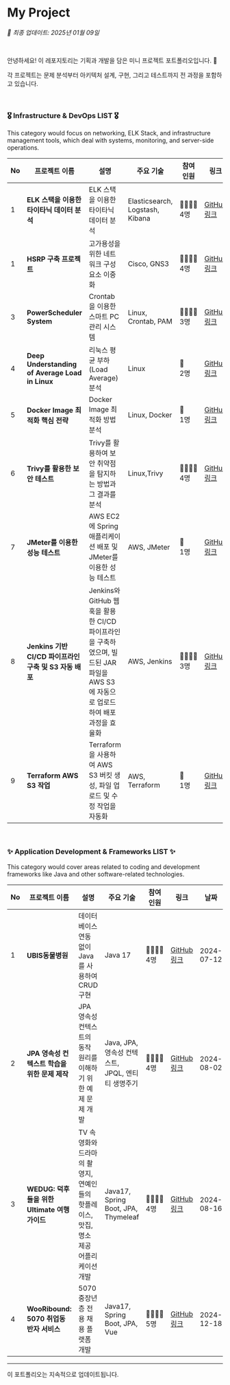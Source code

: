 # My Project
*📅 최종 업데이트: 2025년 01월 09일*

<br>

안녕하세요! 이 레포지토리는 기획과 개발을 담은 미니 프로젝트 포트폴리오입니다. 🌟 <br>

각 프로젝트는 문제 분석부터 아키텍처 설계, 구현, 그리고 테스트까지 전 과정을 포함하고 있습니다. 

<br>

### 🎖️ Infrastructure & DevOps LIST 🎖️
This category would focus on networking, ELK Stack, and infrastructure management tools, which deal with systems, monitoring, and server-side operations.

| No | 프로젝트 이름 | 설명 | 주요 기술 | 참여<br> 인원 | 링크 | 날짜 |
|----|---------------|------|-----------|---------------|------|------|
| 1  | **ELK 스택을 이용한 타이타닉 데이터 분석** | ELK 스택을 이용한 타이타닉 데이터 분석 | Elasticsearch, Logstash, Kibana | 👨‍👨‍👧‍👧<br/>4명 | [GitHub 링크](https://github.com/B1ABOA/titanic_elk) | 2024-07-26 |
| 1  | **HSRP 구축 프로젝트** | 고가용성을 위한 네트워크 구성 요소 이중화 | Cisco, GNS3 | 👨‍👨‍👧‍👧<br/>4명 | [GitHub 링크](https://github.com/Ungbbi/NSM) | 2024-09-13 |
| 3  | **PowerScheduler System** | Crontab을 이용한 스마트 PC 관리 시스템 | Linux, Crontab, PAM | 👨‍👨‍👧‍👧<br/>3명 | [GitHub 링크](https://github.com/soljjang777/LinuxMater) | 2024-09-20 |
| 4  | **Deep Understanding of Average Load in Linux** | 리눅스 평균 부하(Load Average) 분석 | Linux | 🤼<br/>2명 | [GitHub 링크](https://github.com/soljjang777/LinuxMater2) | 2024-09-23 |
| 5  | **Docker Image 최적화 핵심 전략** |  Docker Image 최적화 방법 분석 | Linux, Docker | 🥰<br/>1명 | [GitHub 링크](https://github.com/soljjang777/DockerMaster1) | 2024-09-24 |
| 6  | **Trivy를 활용한 보안 테스트** |  Trivy를 활용하여 보안 취약점을 탐지하는 방법과 그 결과를 분석 | Linux,Trivy  | 👨‍👨‍👧‍👧<br/>4명 | [GitHub 링크](https://github.com/lotuxsoo/Woori-FISA/tree/main/Trivy-Analysis) | 2024-09-25 |
| 7  | **JMeter를 이용한 성능 테스트** |  AWS EC2에 Spring 애플리케이션 배포 및 JMeter를 이용한 성능 테스트 | AWS, JMeter | 🥰<br/>1명 | [GitHub 링크](https://github.com/soljjang777/LinuxMater4) | 2024-10-08 |
| 8  | **Jenkins 기반 CI/CD 파이프라인 구축 및 S3 자동 배포** |  Jenkins와 GitHub 웹훅을 활용한 CI/CD 파이프라인을 구축하였으며, 빌드된 JAR 파일을 AWS S3에 자동으로 업로드하여 배포 과정을 효율화 | AWS, Jenkins | 👨‍👨‍👧‍👧<br/>3명 | [GitHub 링크](https://github.com/MSD-CI-CD-pipeline/AWS-CI-CD-Pipeline) | 2024-10-08 |
| 9  | **Terraform AWS S3 작업** |  Terraform을 사용하여 AWS S3 버킷 생성, 파일 업로드 및 수정 작업을 자동화 | AWS, Terraform | 🥰<br/>1명 | [GitHub 링크](https://github.com/soljjang777/Terraform1) | 2024-10-16 |


<br>

### ✨ Application Development & Frameworks LIST ✨
This category would cover areas related to coding and development frameworks like Java and other software-related technologies.

| No | 프로젝트 이름 | 설명 | 주요 기술 | 참여<br> 인원 | 링크 | 날짜 |
|----|---------------|------|-----------|----------|------|------|
| 1  | **UBIS동물병원** | 데이터베이스 연동 없이 Java를 사용하여 CRUD 구현 | Java 17 | 👨‍👨‍👧‍👧<br/>4명 | [GitHub 링크](https://github.com/UBIS-CE/PetCharger) | 2024-07-12 |
| 2  | **JPA 영속성 컨텍스트 학습을 위한 문제 제작** | JPA 영속성 컨텍스트의 동작 원리를 이해하기 위한 예제 문제 개발 | Java, JPA, 영속성 컨텍스트, JPQL, 엔티티 생명주기 | 👨‍👨‍👧‍👧<br/>4명 | [GitHub 링크](https://github.com/B1ABOA/jpa_study) | 2024-08-02 |
| 3  | **WEDUG: 덕후들을 위한 Ultimate 여행 가이드** | TV 속 영화와 드라마의 촬영지, 연예인들의 핫플레이스, 맛집, 명소 제공 어플리케이션 개발 | Java17, Spring Boot, JPA, Thymeleaf | 👨‍👨‍👧‍👧<br/>4명 | [GitHub 링크](https://github.com/B1ABOA/wedug) | 2024-08-16 |
| 4  | **WooRibound: 5070 취업동반자 서비스** | 5070 중장년층 전용 채용 플랫폼 개발 | Java17, Spring Boot, JPA, Vue | 👨‍👨‍👧‍👧<br/>5명 | [GitHub 링크](https://github.com/WooRibound) | 2024-12-18 |
---

이 포트폴리오는 지속적으로 업데이트됩니다.
